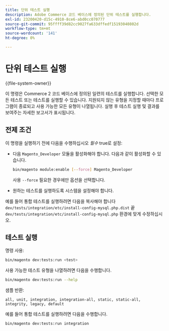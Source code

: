```yaml
---
title: 단위 테스트 실행
description: Adobe Commerce 코드 베이스에 정의된 단위 테스트를 실행합니다.
exl-id: 23200420-d15c-4910-8ce6-abd0cc070777
source-git-commit: 95ffff39d82cc9027fa633dffedf15193040802d
workflow-type: tm+mt
source-wordcount: '141'
ht-degree: 0%

---
```


# 단위 테스트 실행

{{file-system-owner}}

이 명령은 Commerce 2 코드 베이스에 정의된 일련의 테스트를 실행합니다. 선택한 모든 테스트 또는 테스트를 실행할 수 있습니다. 지원되지 않는 유형을 지정할 때마다 프로그램이 종료되고 사용 가능한 모든 유형이 나열됩니다. 실행 후 테스트 실행 및 결과를 보여주는 자세한 보고서가 표시됩니다.

## 전제 조건

이 명령을 실행하기 전에 다음을 수행하십시오 _필수_ true로 설정:

- 다음 `Magento_Developer` 모듈을 활성화해야 합니다. 다음과 같이 활성화할 수 있습니다.

   ```bash
   bin/magento module:enable [--force] Magento_Developer
   ```

   사용 `--force` 필요한 경우에만 옵션을 선택합니다.

- 원하는 테스트를 실행하도록 시스템을 설정해야 합니다.

예를 들어 통합 테스트를 실행하려면 다음을 복사해야 합니다 `dev/tests/integration/etc/install-config-mysql.php.dist` 끝 `dev/tests/integration/etc/install-config-mysql.php` 환경에 맞게 수정하십시오.

## 테스트 실행

명령 사용:

```bash
bin/magento dev:tests:run <test>
```

사용 가능한 테스트 유형을 나열하려면 다음을 수행합니다.

```bash
bin/magento dev:tests:run --help
```

샘플 반환:

```terminal
all, unit, integration, integration-all, static, static-all, integrity, legacy, default
```

예를 들어 통합 테스트를 실행하려면 다음을 수행합니다.

```bash
bin/magento dev:tests:run integration
```
